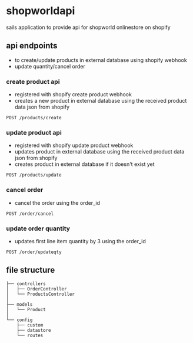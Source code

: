 # shopworldapi

sails application to provide api for shopworld onlinestore on shopify


## api endpoints
- to create/update products in external database using shopify webhook
- update quantity/cancel order 


### create product api
- registered with shopify create product webhook
- creates a new product in external database using the received product data json from shopify

```
POST /products/create
```

### update product api
- registered with shopify update product webhook
- updates product in external database using the received product data json from shopify
- creates product in external database if it doesn't exist yet 

```
POST /products/update
```

### cancel order
- cancel the order using the order_id

```
POST /order/cancel
```

### update order quantity
- updates first line item quantity by 3 using the order_id

```
POST /order/updateqty
```


## file structure
```
├── controllers
│   ├── OrderController
│   └── ProductsController
│
├── models
│   └── Product
│
└── config
    ├── custom
    ├── datastore
    └── routes
```
